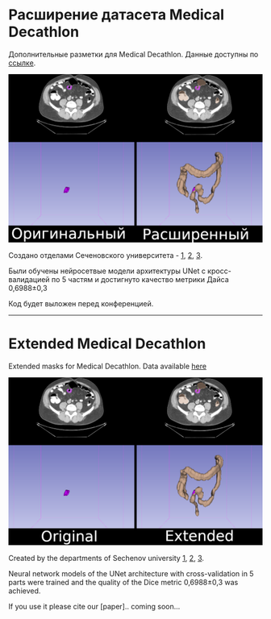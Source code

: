 # Расширение датасета Medical Decathlon

Дополнительные разметки для Medical Decathlon. Данные доступны по [ссылке](https://disk.yandex.ru/d/z1i8y5bnX4UD1A).

![Обзорное изображение с 3D](resources/imgs/overview_ru.png)

Создано отделами Сеченовского университета - [1](https://www.sechenov.ru/univers/structure/institute/institut-urologii-i-reproduktivnogo-zdorovya-cheloveka/tsentr-neyrosetevykh-tekhnologiy/?sphrase_id=2282387), [2](https://www.sechenov.ru/univers/structure/institute/institut-klinicheskoy-meditsiny/kafedry-klinicheskoy-mediciny-im-Sklificovskoro/fsurg2/), [3](https://www.sechenov.ru/virtual-tour/tour/content/a/ru/1203.php).  

Были обучены нейросетвые модели архитектуры UNet с кросс-валидацией по 5 частям и достигнуто качество метрики Дайса 0,6988±0,3

Код будет выложен перед конференцией.

---

# Extended Medical Decathlon

Extended masks for Medical Decathlon. Data available [here](https://disk.yandex.ru/d/z1i8y5bnX4UD1A)

![Overview image with 3D](resources/imgs/overview_en.png)

Created by the departments of Sechenov university [1](https://www.sechenov.ru/univers/structure/institute/institut-urologii-i-reproduktivnogo-zdorovya-cheloveka/tsentr-neyrosetevykh-tekhnologiy/?sphrase_id=2282387), [2](https://www.sechenov.ru/univers/structure/institute/institut-klinicheskoy-meditsiny/kafedry-klinicheskoy-mediciny-im-Sklificovskoro/fsurg2/), [3](https://www.sechenov.ru/virtual-tour/tour/content/a/ru/1203.php).  

Neural network models of the UNet architecture with cross-validation in 5 parts were trained and the quality of the Dice metric 0,6988±0,3 was achieved.

If you use it please cite our [paper].. coming soon...